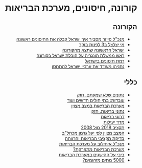 <div dir="rtl" markdown="1">

# קורונה, חיסונים, מערכת הבריאות

## הקורונה
* [מנכ"ל פייזר מסביר איך ישראל קבלה את החיסונים ראשונה](https://www.facebook.com/yotam.barnoy/posts/10158624692434845)
* [מי יצלצל ב3 לפנות בוקר](https://twitter.com/nachi_z9/status/1370108742377832448?s=20)
* [ישראל הראשונה שתצא מהקורונה](https://twitter.com/netanyahu/status/1369699761687760901?s=20)
* [ראש ממשלת הונגריה על הובלת ישראל בקורונה](https://twitter.com/netanyahu/status/1370092780035440645?s=20)
* [רמת חיסונים בישראל](https://twitter.com/netanelgla/status/1369772020213424139?s=20)
* [נתניהו מעודד את ערביי ישראל להתחסן](https://twitter.com/IsraeliPM_heb/status/1344681262062182401?s=20)

## כללי
* [נתונים שלא שמעתם. חזק](https://youtu.be/q448Ia9PnG0)
* [עובדות: בתי חולים חדשים ועוד](https://twitter.com/TalOr314/status/1226575606537650178?s=20)
* [מערכת הבריאות במצב מצוין](https://www.maariv.co.il/amp/journalists/Article-687269?__twitter_impression=true)
* [נתוני בריאות. חזק](https://twitter.com/LiberalRiWo/status/1226403013054619649?s=20)
* [דרוגי בריאות](https://twitter.com/mcl_bgn/status/1226455192851427328?s=20)
* [מדד יעילות](https://twitter.com/LiberalRiWo/status/1226427462982209537?s=20)
* [תקציב 2018 מול 2008](https://twitter.com/nachi_z9/status/1226395286974672896?s=20)
* [המצב מצוין לפי יעל גרמן מכחל"ב](https://twitter.com/ayeletsl/status/1226523224399319041?s=20)
* [בדיקת תקציבי הבריאות והרווחה](https://www.globes.co.il/news/article.aspx?did=1001277985)
* [מנכ"ל איחילוב על מערכת הבריאות](https://twitter.com/LiberalRiWo/status/1227085977056948224?s=20)
* [מערכת הבריאות מתפרקת?](https://www.globes.co.il/news/article.aspx?did=1001317969)
* [ביבי על ההישגים במערכת הבריאות](https://youtu.be/oGVeJwyAeec?t=1218)
* [5000 מתים מזהומים?](https://twitter.com/ZivKnobler/status/1227912127610007552?s=20)


</div>
